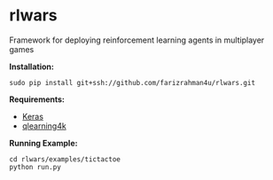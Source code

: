 # rlwars
Framework for deploying reinforcement learning agents in multiplayer games


**Installation:**

```sudo pip install git+ssh://github.com/farizrahman4u/rlwars.git```


**Requirements:**

* [Keras](https://keras.io)
* [qlearning4k](https://www.github.com/farizrahman4u/qlearning4k)


**Running Example:**

```shell
cd rlwars/examples/tictactoe
python run.py
```

